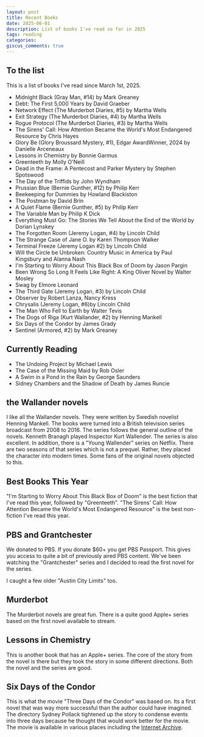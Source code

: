 ```yaml
---
layout: post
title: Recent Books
date: 2025-06-01
description: List of books I've read so far in 2025
tags: reading
categories:
giscus_comments: true
---
```


## To the list

This is a list of books I've read since March 1st, 2025.

- Midnight Black (Gray Man, #14) by Mark Greaney
- Debt: The First 5,000 Years by David Graeber
- Network Effect (The Murderbot Diaries, #5) by Martha Wells
- Exit Strategy (The Murderbot Diaries, #4) by Martha Wells
- Rogue Protocol (The Murderbot Diaries, #3) by Martha Wells
- The Sirens' Call: How Attention Became the World's Most Endangered Resource by Chris Hayes
- Glory Be (Glory Broussard Mystery, #1), Edgar AwardWinner, 2024 by Danielle Arceneaux
- Lessons in Chemistry by Bonnie Garmus
- Greenteeth by Molly O'Neill
- Dead in the Frame: A Pentecost and Parker Mystery by Stephen Spotswood
- The Day of the Triffids by John Wyndham
- Prussian Blue (Bernie Gunther, #12) by Philip Kerr
- Beekeeping for Dummies by Howland Blackiston
- The Postman by David Brin
- A Quiet Flame (Bernie Gunther, #5) by Philip Kerr
- The Variable Man by Philip K Dick
- Everything Must Go: The Stories We Tell About the End of the World by Dorian Lynskey
- The Forgotten Room (Jeremy Logan, #4) by Lincoln Child
- The Strange Case of Jane O. by Karen Thompson Walker
- Terminal Freeze (Jeremy Logan #2) by Lincoln Child
- Will the Circle be Unbroken: Country Music in America by Paul Kingsbury and Alanna Nash
- I'm Starting to Worry About This Black Box of Doom by Jason Pargin
- Been Wrong So Long It Feels Like Right: A King Oliver Novel by Walter Mosley
- Swag by Elmore Leonard
- The Third Gate (Jeremy Logan, #3) by Lincoln Child
- Observer by Robert Lanza, Nancy Kress
- Chrysalis (Jeremy Logan, #6)by Lincoln Child
- The Man Who Fell to Earth by Walter Tevis
- The Dogs of Riga (Kurt Wallander, #2) by Henning Mankell
- Six Days of the Condor by James Grady
- Sentinel (Armored, #2) by Mark Greaney

## Currently Reading

- The Undoing Project by Michael Lewis
- The Case of the Missing Maid by Rob Osler
- A Swim in a Pond in the Rain by George Saunders
- Sidney Chambers and the Shadow of Death by James Runcie

## the Wallander novels

I like all the Wallander novels. They were written by Swedish novelist Henning Mankell. The books were turned into a British television series broadcast from 2008 to 2016. The series follows the general outline of the novels. Kenneth Branagh played Inspector Kurt Wallender. The series is also excellent. In addition, there is a "Young Wallender" series on Netflix. There are two seasons of that series which is not a prequel. Rather, they placed the character into modern times. Some fans of the original novels objected to this.

## Best Books This Year

"I'm Starting to Worry About This Black Box of Doom" is the best fiction that I've read this year, followed by "Greenteeth". "The Sirens' Call: How Attention Became the World's Most Endangered Resource" is the best non-fiction I've read this year.

## PBS and Grantchester

We donated to PBS. If you donate $60+ you get PBS Passport. This gives you access to quite a bit of previously aired PBS content. We've been watching the "Grantchester" series and I decided to read the first novel for the series.

I caught a few older "Austin City Limits" too.

## Murderbot

The Murderbot novels are great fun. There is a quite good Apple+ series based on the first novel available to stream.

## Lessons in Chemistry

This is another book that has an Apple+ series. The core of the story from the novel is there but they took the story in some different directions. Both the novel and the series are good.

## Six Days of the Condor

This is what the movie "Three Days of the Condor" was based on. Its a first novel that was way more successful than the author could have imagined. The directory Sydney Pollack tightened up the story to condense events into three days because he thought that would work better for the movie. The movie is available in various places including the [Internet Archive](https://archive.org/details/turner_video_748).
